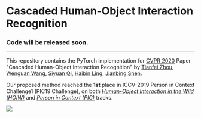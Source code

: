 # Cascaded Human-Object Interaction Recognition

### Code will be released soon.
---

This repository contains the PyTorch implementation for [CVPR 2020](http://cvpr2020.thecvf.com/) Paper "Cascaded Human-Object Interaction Recognition" by [Tianfei Zhou](https://www.tfzhou.com/), [Wenguan Wang](https://sites.google.com/view/wenguanwang/), [Siyuan Qi](http://web.cs.ucla.edu/~syqi/), [Haibin Ling](https://www3.cs.stonybrook.edu/~hling/), [Jianbing Shen](https://scholar.google.com/citations?user=_Q3NTToAAAAJ&hl=en).

Our proposed method reached the __1st__ place in ICCV-2019 Person in Context Challenge1 (PIC19 Challenge), on both [_Human-Object Interaction in the Wild (HOIW)_](http://picdataset.com/challenge/leaderboard/hoi2019) and [_Person in Context (PIC)_](http://picdataset.com/challenge/leaderboard/pic2019) tracks.

![](../master/framework.png)
